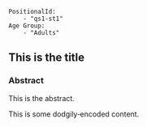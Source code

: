 ```
PositionalId:
    - "qs1-st1"
Age Group:
    - "Adults"
```
This is the title 
----------------------------------------------

### Abstract 

This is the abstract.

This is some dodgily‑encoded content.
